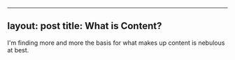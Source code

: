 
---
layout: post
title: What is Content?
---

I'm finding more and more the basis for what makes up content is nebulous at best.
